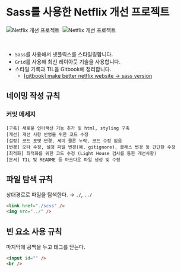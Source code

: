 # Sass를 사용한 Netflix 개선 프로젝트

<img style="vertical-align: -3px" src="https://img.shields.io/badge/Netflix%20Make%20Better!%20-%20-E50914?style=flat&logo=netflix&logoColor=E50914&labelColor=000&link=https://netflix.com" alt="Netflix 개선 프로젝트" />&nbsp;
<img style="vertical-align: -3px" src="https://img.shields.io/badge/Project%20Using%20Sass%20-%20-CC6699?style=flat&logo=sass&logoColor=CC6699&labelColor=000&link=https://netflix.com" alt="Netflix 개선 프로젝트" />&nbsp;

<br />

- `Sass`를 사용해서 넷플릭스를 스타일링합니다. 
- `Grid`를 사용해 최신 레이아웃 기술을 사용합니다.  
- 스타일 기록과 TIL을 Gitbook에 정리합니다.
  - [[gitbook] make better netflix website → sass version](https://shhn0509.gitbook.io/make-better-netflix-website/sass-version/report)

## 네이밍 작성 규칙

### 커밋 메세지 

```
[구축] 새로운 인터랙션 기능 추가 및 html, styling 구축
[개선] 개선 사항 반영을 위한 코드 수정
[설정] 코드 포맷 변경, 세미 콜론 누락, 코드 수정 없음
[변경] 오타 수정, 설정 파일 변경(예, gitignore), 클래스 변경 등 간단한 수정
[최적화] 최적화를 위한 코드 수정 (Light House 검사를 통한 개선사항)
[문서] TIL 및 README 등 마크다운 파일 생성 및 수정
```

## 파일 탐색 규칙 
상대경로로 파일을 탐색한다. → `./`, `../`

```html
<link href="./scss" />
<img src="../" />
```

## 빈 요소 사용 규칙
마지막에 공백을 두고 태그를 닫는다. 

```html
<input id="" /> 
<br /> 
```